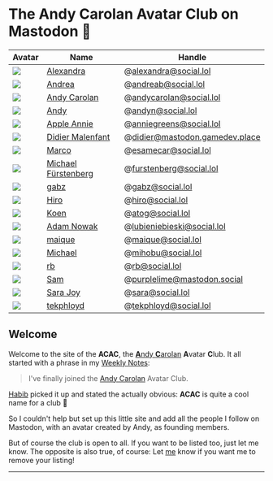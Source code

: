 # The Andy Carolan Avatar Club on Mastodon 🤘

| Avatar              | Name                                                       | Handle                         |
| :------------------ | ---------------------------------------------------------- | ------------------------------ |
| ![][alexandra]      | [Alexandra](https://social.lol/@alexandra)                 | @alexandra@social.lol          |
| ![][andrea]         | [Andrea](https://social.lol/@andreab)                      | @andreab@social.lol            |
| ![][andycarolan]    | [Andy Carolan](https://social.lol/@andycarolan)            | @andycarolan@social.lol        |
| ![][andyn]          | [Andy](https://social.lol/@andyn)                          | @andyn@social.lol              |
| ![][anniegreens]    | [Apple Annie](https://social.lol/@anniegreens)             | @anniegreens@social.lol        |
| ![][didier]         | [Didier Malenfant](https://mastodon.gamedev.place/@didier) | @didier@mastodon.gamedev.place |
| ![][esamecar]       | [Marco](https://social.lol/@esamecar)                      | @esamecar@social.lol           |
| ![][furstenberg]    | [Michael Fürstenberg](https://social.lol/@furstenberg)     | @furstenberg@social.lol        |
| ![][gabz]           | [gabz](https://social.lol/@gabz)                           | @gabz@social.lol               |
| ![][hiro]           | [Hiro](https://social.lol/@hiro)                           | @hiro@social.lol               |
| ![][atog]           | [Koen](https://social.lol/@atog)                           | @atog@social.lol               |
| ![][lubieniebieski] | [Adam Nowak](https://social.lol/@lubieniebieski)           | @lubieniebieski@social.lol     |
| ![][maique]         | [maique](https://social.lol/@maique)                       | @maique@social.lol             |
| ![][mihobu]         | [Michael](https://social.lol/@mihobu)                      | @mihobu@social.lol             |
| ![][rb]             | [rb](https://social.lol/@rb)                               | @rb@social.lol                 |
| ![][purplelime]     | [Sam](https://mastodon.social/@purplelime)                 | @purplelime@mastodon.social    |
| ![][sara]           | [Sara Joy](https://social.lol/@sara)                       | @sara@social.lol               |
| ![][tekphloyd]      | [tekphloyd](https://social.lol/@tekphloyd)                 | @tekphloyd@social.lol          |

## Welcome

Welcome to the site of the **ACAC**, the [**A**ndy **C**arolan](https://andycarolan.com/) **A**vatar **C**lub. It all started with a phrase in my [Weekly Notes](https://week.esamecar.net/24): 
 
> I've finally joined the [Andy Carolan](https://social.lol/@andycarolan) Avatar Club.

[Habib](https://social.lol/@habibcham@mastodon.social/110566879996115261) picked it up and stated the actually obvious: **ACAC** is quite a cool name for a club 🤣

So I couldn't help but set up this little site and add all the people I follow on Mastodon, with an avatar created by Andy, as founding members.

But of course the club is open to all. If you want to be listed too, just let me know. The opposite is also true, of course: Let [me](https://esamecar.omg.lol) know if you want me to remove your listing!

---

[esamecar]: https://media.social.lol/accounts/avatars/109/649/306/722/032/193/original/da31ecb2f69aa361.png
[mihobu]: https://media.social.lol/accounts/avatars/109/619/824/930/798/742/original/ca78bfa95d2825a2.png
[alexandra]: https://media.social.lol/accounts/avatars/109/779/067/294/172/527/original/4aeb8601f23b72e0.png
[andrea]: https://media.social.lol/accounts/avatars/109/789/892/022/936/666/original/98dd82476fee7f09.png
[andycarolan]: https://media.social.lol/accounts/avatars/109/381/075/265/447/863/original/87c69acf83488929.png
[andyn]: https://media.social.lol/accounts/avatars/108/760/748/212/181/750/original/7470d96dcc3b94a7.jpeg
[didier]: https://cdn.masto.host/mastodongamedevplace/accounts/avatars/109/380/881/617/106/122/original/20143635c3e96ec0.png
[furstenberg]: https://media.social.lol/accounts/avatars/109/292/070/545/845/589/original/54350e00600f307f.jpeg
[gabz]: https://media.social.lol/accounts/avatars/108/760/770/273/788/281/original/100dfc90c44fd70c.png
[hiro]: https://media.social.lol/accounts/avatars/110/313/991/960/773/003/original/d6fd8fd8e28e7590.png
[lubieniebieski]: https://media.social.lol/accounts/avatars/109/714/665/825/852/984/original/6dd6320467f84a9a.png
[maique]: https://media.social.lol/accounts/avatars/108/742/788/282/960/217/original/75de6a2a0add9364.png
[rb]: https://media.social.lol/accounts/avatars/109/183/893/220/853/776/original/f8afc7203b6084c9.png
[tekphloyd]: https://media.social.lol/accounts/avatars/109/269/705/863/044/046/original/293ae76459ab3ce5.png
<!-- added 2023-06-20 -->
[anniegreens]: https://media.social.lol/accounts/avatars/109/736/944/131/488/938/original/72b3a053b5a0a03f.png
[atog]: https://media.social.lol/accounts/avatars/110/304/443/905/917/313/original/ef9009c2c2fd3449.jpeg
[sara]: https://media.social.lol/accounts/avatars/109/601/657/094/469/488/original/26e99f5c9a4cb172.jpg
[purplelime]: https://files.mastodon.social/accounts/avatars/109/245/771/360/027/790/original/0cae356d964a7f81.png